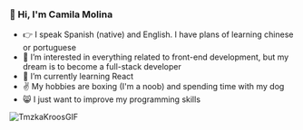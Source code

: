 ### :wave: Hi, I'm Camila Molina
- :point_right: I speak Spanish (native) and English. I have plans of learning chinese or portuguese
- 👀 I’m interested in everything related to front-end development, but my dream is to become a full-stack developer
- 🌱 I’m currently learning React
- :v: My hobbies are boxing (I'm a noob) and spending time with my dog 
- :smile_cat: I just want to improve my programming skills

![TmzkaKroosGIF](https://user-images.githubusercontent.com/82980992/223612045-f9848b30-1d92-4507-bbde-24f94c8d3cf0.gif)

<!---
CamiiMolina/CamiiMolina is a ✨ special ✨ repository because its `README.md` (this file) appears on your GitHub profile.
You can click the Preview link to take a look at your changes.
--->
